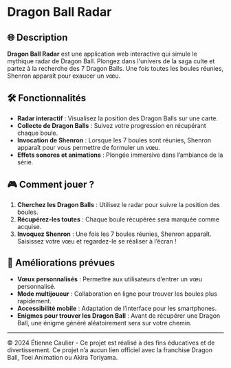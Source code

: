 # Dragon Ball Radar
## 🌐 Description
**Dragon Ball Radar** est une application web interactive qui simule le mythique radar de Dragon Ball. Plongez dans l'univers de la saga culte et partez à la recherche des 7 Dragon Balls. Une fois toutes les boules réunies, Shenron apparaît pour exaucer un vœu.

## 🛠️ Fonctionnalités
- **Radar interactif** : Visualisez la position des Dragon Balls sur une carte.
- **Collecte de Dragon Balls** : Suivez votre progression en récupérant chaque boule.
- **Invocation de Shenron** : Lorsque les 7 boules sont réunies, Shenron apparaît pour vous permettre de formuler un vœu.
- **Effets sonores et animations** : Plongée immersive dans l’ambiance de la série.

## 🎮 Comment jouer ?
1. **Cherchez les Dragon Balls** : Utilisez le radar pour suivre la position des boules.
2. **Récupérez-les toutes** : Chaque boule récupérée sera marquée comme acquise.
3. **Invoquez Shenron** : Une fois les 7 boules réunies, Shenron apparaît. Saisissez votre vœu et regardez-le se réaliser à l’écran !

## 🌟 Améliorations prévues
- **Vœux personnalisés** : Permettre aux utilisateurs d’entrer un vœu personnalisé.
- **Mode multijoueur** : Collaboration en ligne pour trouver les boules plus rapidement.
- **Accessibilité mobile** : Adaptation de l’interface pour les smartphones.
- **Enigmes pour trouver les Dragon Ball** : Avant de récupérer une Dragon Ball, une énigme généré aléatoirement sera sur votre chemin.

---
© 2024 Étienne Caulier - Ce projet est réalisé à des fins éducatives et de divertissement. Ce projet n’a aucun lien officiel avec la franchise Dragon Ball, Toei Animation ou Akira Toriyama.
